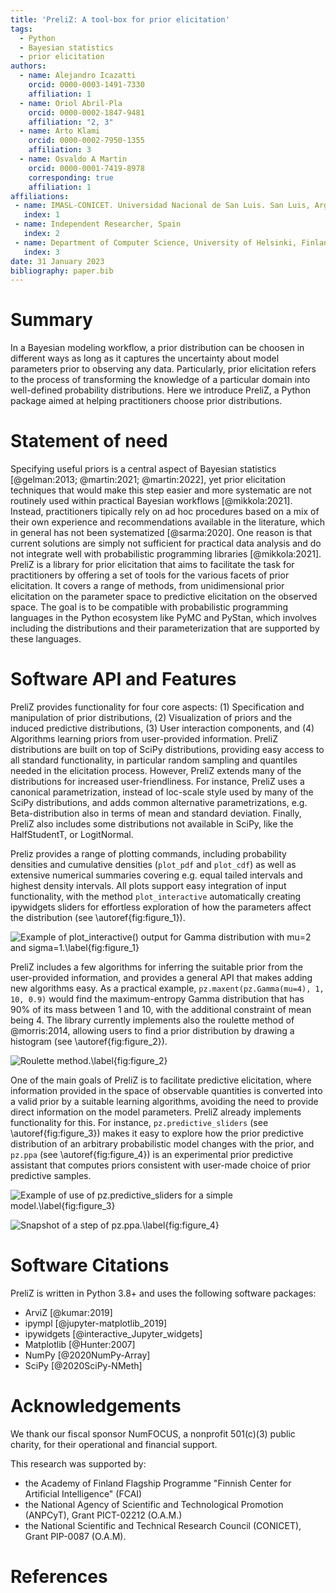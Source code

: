 ```yaml
---
title: 'PreliZ: A tool-box for prior elicitation'
tags:
  - Python
  - Bayesian statistics
  - prior elicitation
authors:
  - name: Alejandro Icazatti
    orcid: 0000-0003-1491-7330
    affiliation: 1
  - name: Oriol Abril-Pla
    orcid: 0000-0002-1847-9481
    affiliation: "2, 3"
  - name: Arto Klami
    orcid: 0000-0002-7950-1355
    affiliation: 3
  - name: Osvaldo A Martin
    orcid: 0000-0001-7419-8978
    corresponding: true
    affiliation: 1
affiliations:
 - name: IMASL-CONICET. Universidad Nacional de San Luis. San Luis, Argentina
   index: 1
 - name: Independent Researcher, Spain
   index: 2
 - name: Department of Computer Science, University of Helsinki, Finland
   index: 3
date: 31 January 2023
bibliography: paper.bib
---
```


# Summary

In a Bayesian modeling workflow, a prior distribution can be choosen in different ways as long as it captures the uncertainty about model parameters prior to observing any data. Particularly, prior elicitation refers to the process of transforming the knowledge of a particular domain into well-defined probability distributions. Here we introduce PreliZ, a Python package aimed at helping practitioners choose prior distributions.

# Statement of need

Specifying useful priors is a central aspect of Bayesian statistics [@gelman:2013; @martin:2021; @martin:2022], yet prior elicitation techniques that would make this step easier and more systematic are not routinely used within practical Bayesian workflows [@mikkola:2021]. Instead, practitioners tipically rely on ad hoc procedures based on a mix of their own experience and recommendations available in the literature, which in general has not been systematized [@sarma:2020]. One reason is that current solutions are simply not sufficient for practical data analysis and do not integrate well with probabilistic programming libraries [@mikkola:2021]. PreliZ is a library for prior elicitation that aims to facilitate the task for practitioners by offering a set of tools for the various facets of prior elicitation. It covers a range of methods, from unidimensional prior elicitation on the parameter space to predictive elicitation on the observed space. The goal is to be compatible with probabilistic programming languages in the Python ecosystem like PyMC and PyStan, which involves including the distributions and their parameterization that are supported by these languages.

# Software API and Features

PreliZ provides functionality for four core aspects: (1) Specification and manipulation of prior distributions, (2) Visualization of priors and the induced predictive distributions, (3) User interaction components, and (4) Algorithms learning priors from user-provided information.
PreliZ distributions are built on top of SciPy distributions, providing easy access to all standard functionality, in particular random sampling and quantiles needed in the elicitation process. However, PreliZ extends many of the distributions for increased user-friendliness. For instance, PreliZ uses a canonical parametrization, instead of loc-scale style used by many of the SciPy distributions, and adds common alternative parametrizations,  e.g. Beta-distribution also in terms of mean and standard deviation. Finally, PreliZ also includes some distributions not available in SciPy, like the HalfStudentT, or LogitNormal.

Preliz provides a range of plotting commands, including probability densities and cumulative densities (`plot_pdf` and `plot_cdf`) as well as extensive numerical summaries covering e.g. equal tailed intervals and highest density intervals. All plots support easy integration of input functionality, with the method `plot_interactive` automatically creating ipywidgets sliders for effortless exploration of how the parameters affect the distribution (see \autoref{fig:figure_1}).

![Example of `plot_interactive()` output for Gamma distribution with mu=2 and sigma=1.\label{fig:figure_1}](figures/figure_1.png)

PreliZ includes a few algorithms for inferring the suitable prior from the user-provided information, and provides a general API that makes adding new algorithms easy. As a practical example, `pz.maxent(pz.Gamma(mu=4), 1, 10, 0.9)` would find the maximum-entropy Gamma distribution that has 90% of its mass between 1 and 10, with the additional constraint of mean being 4. The library currently implements also the roulette method of @morris:2014, allowing users to find a prior distribution by drawing a histogram (see \autoref{fig:figure_2}).

![Roulette method.\label{fig:figure_2}](figures/figure_2.png)

One of the main goals of PreliZ is to facilitate predictive elicitation, where information provided in the space of observable quantities is converted into a valid prior by a suitable learning algorithms, avoiding the need to provide direct information on the model parameters. PreliZ already implements functionality for this. For instance, `pz.predictive_sliders` (see \autoref{fig:figure_3}) makes it easy to explore how the prior predictive distribution of an arbitrary probabilistic model changes with the prior, and `pz.ppa` (see \autoref{fig:figure_4}) is an experimental prior predictive assistant that computes priors consistent with user-made choice of prior predictive samples. 

![Example of use of `pz.predictive_sliders` for a simple model.\label{fig:figure_3}](figures/figure_3.png)

![Snapshot of a step of `pz.ppa`.\label{fig:figure_4}](figures/figure_4.png)

# Software Citations

PreliZ is written in Python 3.8+ and uses the following software packages:

* ArviZ [@kumar:2019]
* ipympl [@jupyter-matplotlib_2019]
* ipywidgets  [@interactive_Jupyter_widgets]
* Matplotlib [@Hunter:2007]
* NumPy [@2020NumPy-Array]
* SciPy [@2020SciPy-NMeth]

# Acknowledgements

We thank our fiscal sponsor NumFOCUS, a nonprofit 501(c)(3) public charity, for their operational and financial support.

This research was supported by:

* the Academy of Finland Flagship Programme "Finnish Center for Artificial Intelligence" (FCAI)
* the National Agency of Scientific and Technological Promotion (ANPCyT), Grant PICT-02212 (O.A.M.)
* the National Scientific and Technical Research Council (CONICET), Grant PIP-0087 (O.A.M).

# References
